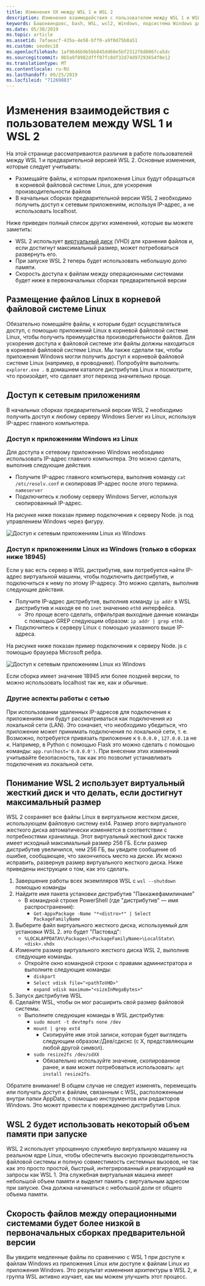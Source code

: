 ```yaml
---
title: Изменения UX между WSL 1 и WSL 2
description: Изменения взаимодействия с пользователем между WSL 1 и WSL 2
keywords: Башонвиндовс, bash, WSL, wsl2, Windows, подсистема Windows для Linux, виндовссубсистем, Ubuntu, Debian, SUSE, Windows 10
ms.date: 05/30/2019
ms.topic: article
ms.assetid: 7afaeacf-435a-4e58-bff0-a9f0d75b8a51
ms.custom: seodec18
ms.openlocfilehash: 1af9646b9b5bb845dd60e5bf2312f8d806fca5dc
ms.sourcegitcommit: 0b5a9f8982dfff07fc8df32d74d97293654f8e12
ms.translationtype: MT
ms.contentlocale: ru-RU
ms.lasthandoff: 09/25/2019
ms.locfileid: "71269883"
---
```

# <a name="user-experience-changes-between-wsl-1-and-wsl-2"></a>Изменения взаимодействия с пользователем между WSL 1 и WSL 2

На этой странице рассматриваются различия в работе пользователей между WSL 1 и предварительной версией WSL 2. Основные изменения, которые следует учитывать:

- Размещайте файлы, к которым приложения Linux будут обращаться в корневой файловой системе Linux, для ускорения производительности файлов
- В начальных сборках предварительной версии WSL 2 необходимо получить доступ к сетевым приложениям, используя IP-адрес, а не использовать localhost.

Ниже приведен полный список других изменений, которые вы можете заметить:

- WSL 2 использует [виртуальный диск](https://en.wikipedia.org/wiki/VHD_(file_format)) (VHD) для хранения файлов и, если достигнут максимальный размер, может потребоваться развернуть его.
- При запуске WSL 2 теперь будет использовать небольшую долю памяти.
- Скорость доступа к файлам между операционными системами будет ниже в первоначальных сборках предварительной версии

## <a name="place-your-linux-files-in-your-linux-root-file-system"></a>Размещение файлов Linux в корневой файловой системе Linux
Обязательно помещайте файлы, к которым будет осуществляться доступ, с помощью приложений Linux в корневой файловой системе Linux, чтобы получить преимущества производительности файлов. Для ускорения доступа к файловой системе эти файлы должны находиться в корневой файловой системе Linux. Мы также сделали так, чтобы приложения Windows могли получить доступ к корневой файловой системе Linux (например, в проводнике). Попробуйте выполнить: `explorer.exe .` в домашнем каталоге дистрибутив Linux и посмотрите, что произойдет, что сделает этот переход значительно проще. 

## <a name="accessing-network-applications"></a>Доступ к сетевым приложениям
В начальных сборках предварительной версии WSL 2 необходимо получить доступ к любому серверу Windows Server из Linux, используя IP-адрес главного компьютера.

### <a name="accessing-windows-applications-from-linux"></a>Доступ к приложениям Windows из Linux
Для доступа к сетевому приложению Windows необходимо использовать IP-адрес главного компьютера. Это можно сделать, выполнив следующие действия.

- Получите IP-адрес главного компьютера, выполнив команду `cat /etc/resolv.conf` и скопировав IP-адрес после этого термина. `nameserver` 
- Подключитесь к любому серверу Windows Server, используя скопированный IP-адрес.

На рисунке ниже показан пример подключения к серверу Node. js под управлением Windows через фигуру. 

![Доступ к сетевым приложениям Linux из Windows](media/wsl2-network-l2w.png)

### <a name="accessing-linux-applications-from-windows-only-in-builds-lower-than-18945"></a>Доступ к приложениям Linux из Windows (только в сборках ниже 18945)
Если у вас есть сервер в WSL дистрибутив, вам потребуется найти IP-адрес виртуальной машины, чтобы подключить дистрибутив, и подключиться к нему по этому IP-адресу. Это можно сделать, выполнив следующие действия.

- Получите IP-адрес дистрибутив, выполнив команду `ip addr` в WSL дистрибутив и находя ее по `inet` значению `eth0` интерфейса.
   - Это проще всего сделать, отфильтрая выходные данные команды с помощью GREP следующим образом: `ip addr | grep eth0`.
- Подключитесь к серверу Linux с помощью указанного выше IP-адреса.

На рисунке ниже показан пример подключения к серверу Node. js с помощью браузера Microsoft ребра.

![Доступ к сетевым приложениям Linux из Windows](media/wsl2-network-w2l.jpg)

Если сборка имеет значение 18945 или более поздней версии, то можно использовать localhost так же, как и обычные. 

### <a name="other-networking-considerations"></a>Другие аспекты работы с сетью

При использовании удаленных IP-адресов для подключения к приложениям они будут рассматриваться как подключения из локальной сети (LAN). Это означает, что необходимо убедиться, что приложение может принимать подключения по локальной сети, т. е. Возможно, потребуется привязать приложение к `0.0.0.0` , `127.0.0.1`а не к. Например, в Python с помощью Flask это можно сделать с помощью команды: `app.run(host='0.0.0.0')`. При внесении этих изменений учитывайте безопасность, так как это позволит устанавливать подключения из локальной сети. 

## <a name="understanding-wsl-2-uses-a-vhd-and-what-to-do-if-you-reach-its-max-size"></a>Понимание WSL 2 использует виртуальный жесткий диск и что делать, если достигнут максимальный размер
WSL 2 сохраняет все файлы Linux в виртуальном жестком диске, использующем файловую систему ext4. Размер этого виртуального жесткого диска автоматически изменяется в соответствии с потребностями хранилища. Этот виртуальный жесткий диск также имеет исходный максимальный размер 256 ГБ. Если размер дистрибутив увеличился, чем 256 ГБ, вы увидите сообщение об ошибке, сообщающее, что закончилось место на диске. Их можно исправить, развернув размер виртуального жесткого диска. Ниже приведены инструкции о том, как это сделать.

1. Завершение работы всех экземпляров WSL с `wsl --shutdown` помощью команды
2. Найдите имя пакета установки дистрибутив "Паккажефамилинаме"
   - В командной строке PowerShell (где "дистрибутив" — имя распространения):
      - `Get-AppxPackage -Name "*<distro>*" | Select PackageFamilyName`
3. Выберите файл виртуального жесткого диска, используемый для установки WSL 2. это будет "Пастовхд":
     - `%LOCALAPPDATA%\Packages\<PackageFamilyName>\LocalState\<disk>.vhdx`
4. Измените размер виртуального жесткого диска WSL 2, выполнив следующие команды.
   - Откройте окно командной строки с правами администратора и выполните следующие команды:
      - `diskpart`
      - `Select vdisk file="<pathToVHD>"`
      - `expand vdisk maximum="<sizeInMegaBytes>"`
5. Запуск дистрибутив WSL
6. Сделайте WSL, чтобы он мог расширить свой размер файловой системы.
   - Выполните следующие команды в WSL дистрибутив:
      - `sudo mount -t devtmpfs none /dev`
      - `mount | grep ext4`
         - Скопируйте имя этой записи, которая будет выглядеть следующим образом:/Дев/сдкскс (с X, представляющим любой другой символ).
      - `sudo resize2fs /dev/sdXX`
         - Обязательно используйте значение, скопированное ранее, и вам может потребоваться использовать: `apt install resize2fs`.

Обратите внимание! В общем случае не следует изменять, перемещать или получать доступ к файлам, связанным с WSL, расположенным внутри папки AppData, с помощью инструментов или редакторов Windows. Это может привести к повреждению дистрибутив Linux.

## <a name="wsl-2-will-use-some-memory-on-startup"></a>WSL 2 будет использовать некоторый объем памяти при запуске
WSL 2 использует упрощенную служебную виртуальную машину на реальном ядре Linux, чтобы обеспечить высокую производительность файловой системы и полную совместимость системных вызовов, не так как это просто простой, быстрый, интегрированный и реагирующий на запросы как WSL 1. Эта служебная виртуальная машина имеет небольшой объем памяти и выделит память с виртуальным адресом при запуске. Она должна начинаться с небольшой доли от общего объема памяти.

## <a name="cross-os-file-speed-will-be-slower-in-initial-preview-builds"></a>Скорость файлов между операционными системами будет более низкой в первоначальных сборках предварительной версии
Вы увидите медленные файлы по сравнению с WSL 1 при доступе к файлам Windows из приложения Linux или доступе к файлам Linux из приложения Windows. Это результат изменения архитектуры в WSL 2, и группа WSL активно изучает, как мы можем улучшить этот процесс.
